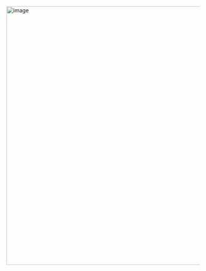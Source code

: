 <img width="1200" height="675" alt="image" src="https://github.com/user-attachments/assets/3596a105-edcc-4d5d-b191-ea035ce46f5d" />

